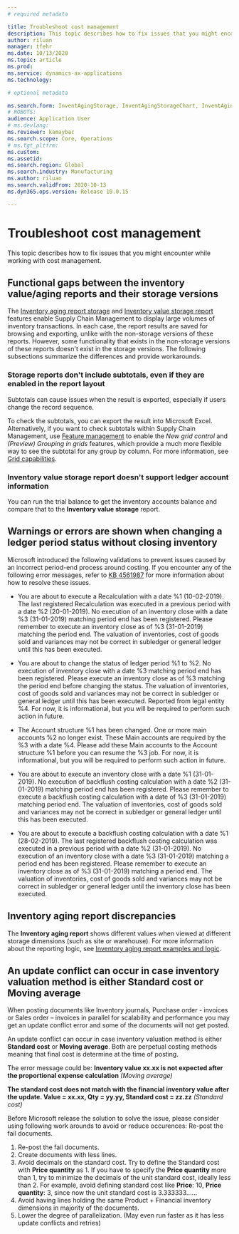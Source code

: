 ```yaml
---
# required metadata

title: Troubleshoot cost management
description: This topic describes how to fix issues that you might encounter while working with cost management.
author: riluan
manager: tfehr
ms.date: 10/13/2020
ms.topic: article
ms.prod: 
ms.service: dynamics-ax-applications
ms.technology: 

# optional metadata

ms.search.form: InventAgingStorage, InventAgingStorageChart, InventAgingStorageDetails, InventValueProcess, InventValueReportSetup, InventClosing
# ROBOTS: 
audience: Application User
# ms.devlang: 
ms.reviewer: kamaybac
ms.search.scope: Core, Operations
# ms.tgt_pltfrm: 
ms.custom: 
ms.assetid: 
ms.search.region: Global
ms.search.industry: Manufacturing
ms.author: riluan
ms.search.validFrom: 2020-10-13
ms.dyn365.ops.version: Release 10.0.15

---
```


# Troubleshoot cost management

This topic describes how to fix issues that you might encounter while working with cost management.

## Functional gaps between the inventory value/aging reports and their storage versions

The [Inventory aging report storage](inventory-aging-report-storage.md) and [Inventory value storage report](inventory-value-report-storage.md) features enable Supply Chain Management to display large volumes of inventory transactions. In each case, the report results are saved for browsing and exporting, unlike with the non-storage versions of these reports. However, some functionality that exists in the non-storage versions of these reports doesn't exist in the storage versions. The following subsections summarize the differences and provide workarounds.

### Storage reports don't include subtotals, even if they are enabled in the report layout

Subtotals can cause issues when the result is exported, especially if users change the record sequence.

To check the subtotals, you can export the result into Microsoft Excel. Alternatively, if you want to check subtotals within Supply Chain Management, use [Feature management](../../fin-ops-core/fin-ops/get-started/feature-management/feature-management-overview.md) to enable the *New grid control* and *(Preview) Grouping in grids* features, which provide a much more flexible way to see the subtotal for any group by column. For more information, see [Grid capabilities](../../fin-ops-core/fin-ops/get-started/grid-capabilities.md).

### Inventory value storage report doesn't support ledger account information

You can run the trial balance to get the inventory accounts balance and compare that to the **Inventory value storage** report.

## Warnings or errors are shown when changing a ledger period status without closing inventory

Microsoft introduced the following validations to prevent issues caused by an incorrect period-end process around costing. If you encounter any of the following error messages, refer to [KB 4561987](https://fix.lcs.dynamics.com/Issue/Details?kb=4561987&bugId=445351&dbType=3&qc=f514f2adcddcddceec43af58c26ae8a9020effdc7cdfe085d9d0deeb8cc7b6a3) for more information about how to resolve these issues.

- You are about to execute a Recalculation with a date %1 (10-02-2019). The last registered Recalculation was executed in a previous period with a date %2 (20-01-2019). No execution of an inventory close with a date %3 (31-01-2019) matching period end has been registered. Please remember to execute an inventory close as of %3 (31-01-2019) matching the period end. The valuation of inventories, cost of goods sold and variances may not be correct in subledger or general ledger until this has been executed.

- You are about to change the status of ledger period %1 to %2. No execution of inventory close with a date %3 matching period end has been registered. Please execute an inventory close as of %3 matching the period end before changing the status. The valuation of inventories, cost of goods sold and variances may not be correct in subledger or general ledger until this has been executed. Reported from legal entity %4. For now, it is informational, but you will be required to perform such action in future.

- The Account structure %1 has been changed. One or more main accounts %2 no longer exist. These Main accounts are required by the %3 with a date %4. Please add these Main accounts to the Account structure %1 before you can resume the %3 job. For now, it is informational, but you will be required to perform such action in future.

- You are about to execute an inventory close with a date %1 (31-01-2019). No execution of backflush costing calculation with a date %2 (31-01-2019) matching period end has been registered. Please remember to execute a backflush costing calculation with a date of %3 (31-01-2019) matching period end. The valuation of inventories, cost of goods sold and variances may not be correct in subledger or general ledger until this has been executed.

- You are about to execute a backflush costing calculation with a date %1 (28-02-2019). The last registered backflush costing calculation was executed in a previous period with a date %2 (31-01-2019). No execution of an inventory close with a date %3 (31-01-2019) matching a period end has been registered.
Please remember to execute an inventory close as of %3 (31-01-2019) matching a period end. The valuation of inventories, cost of goods sold and variances may not be correct in subledger or general ledger until the inventory close has been executed.

## Inventory aging report discrepancies

The **Inventory aging report** shows different values when viewed at different storage dimensions (such as site or warehouse). For more information about the reporting logic, see [Inventory aging report examples and logic](inventory-aging-report.md).

## An update conflict can occur in case inventory valuation method is either Standard cost or Moving average

When posting documents like Inventory journals, Purchase
order - invoices or Sales order – invoices in parallel for scalability and
performance you may get an update conflict error and some of the documents will not get posted. 

An update conflict can occur in case inventory valuation
method is either **Standard cost** or **Moving average**. Both are perpetual costing methods meaning that final cost is determine at the time of posting.

The error message could be:
**Inventory value xx.xx is not expected after the
proportional expense calculation** *(Moving
average)*

**The standard cost does not match with the financial inventory value after the update. Value = xx.xx, Qty = yy.yy, Standard cost = zz.zz** *(Standard cost)*

Before Microsoft release the solution to solve the issue, please consider using following work arounds to avoid or reduce occurences:
Re-post the fail documents.
1. Re-post the fail documents.
2. Create documents with less lines.
2. Avoid decimals on the standard cost. Try to define the Standard cost with **Price quantity** as 1. If you have to specify the **Price quantity** more than 1, try to minimize the decimals of the unit standard cost, ideally less than 2. For example, avoid defining standard cost like **Price**: 10, **Price quantity**: 3, since now the unit standard cost is 3.333333...... 
3. Avoid having lines holding the same Product + Financial inventory dimensions in majority of the documents.
4. Lower the degree of parallelization. (May even run faster as it has less update conflicts and retries)